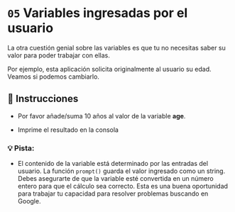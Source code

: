 # `05` Variables ingresadas por el usuario

La otra cuestión genial sobre las variables es que tu no necesitas saber su valor para poder trabajar con ellas.

Por ejemplo, esta aplicación solicita originalmente al usuario su edad. Veamos si podemos cambiarlo.


## :pencil: Instrucciones

+  Por favor añade/suma 10 años al valor de la variable **age**. 

+ Imprime el resultado en la consola


### 💡 Pista:

* El contenido de la variable está determinado por las entradas del usuario. La función `prompt()` guarda el valor ingresado como un string. Debes asegurarte de que la variable esté convertida en un número entero para que el cálculo sea correcto. Esta es una buena oportunidad para trabajar tu capacidad para resolver problemas buscando en Google.